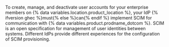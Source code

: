 To create, manage, and deactivate user accounts for your enterprise members on {% data variables.location.product_location %}, your IdP {% ifversion ghec %}must{% else %}can{% endif %} implement SCIM for communication with {% data variables.product.prodname_dotcom %}. SCIM is an open specification for management of user identities between systems. Different IdPs provide different experiences for the configuration of SCIM provisioning.
